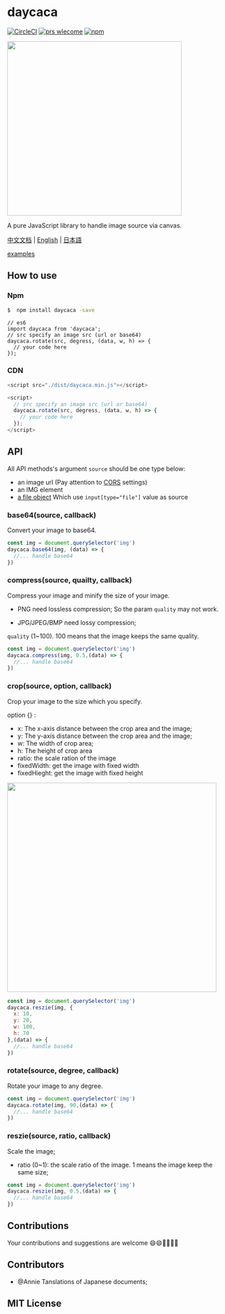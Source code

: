 # daycaca

[![CircleCI](https://circleci.com/gh/JackPu/daycaca.svg?style=shield)](https://circleci.com/gh/JackPu/daycaca)
[![prs wlecome](https://img.shields.io/badge/PRs-welcome-brightgreen.svg?style=flat-square)]()
[![npm](https://img.shields.io/npm/v/daycaca.svg?maxAge=2592000)]()


<img src="http://img1.vued.vanthink.cn/vuede494856de5f2390a5727a6d98d488305.png" width="400">

A pure JavaScript library to handle image source via canvas.

[中文文档](./README.zh.md) | [English](./README.md) | [日本語](./README.jp.md)

[examples](http://events.jackpu.com/daycaca/)


## How to use

### Npm

``` bash
$  npm install daycaca -save
```


``` es6
// es6
import daycaca from 'daycaca';
// src specify an image src (url or base64)
daycaca.rotate(src, degress, (data, w, h) => {
  // your code here
});

```

### CDN

``` js
<script src="./dist/daycaca.min.js"></script>

<script>
  // src specify an image src (url or base64)
  daycaca.rotate(src, degress, (data, w, h) => {
    // your code here
  });
</script>
```



## API

All API methods's argument `source` should be one type below:

+ an image url  (Pay attention to [CORS](https://developer.mozilla.org/en-US/docs/Web/HTML/CORS_enabled_image) settings)
+ an IMG element
+ [a file object](https://developer.mozilla.org/en-US/docs/Web/API/File/Using_files_from_web_applications) Which use `input[type="file"]` value as source

### base64(source, callback)

Convert your image to base64.

``` js
const img = document.querySelector('img')
daycaca.base64(img, (data) => {
  //... handle base64
})
```

### compress(source, quailty, callback)

Compress your image and minify the size of your image.

+ PNG need lossless compression; So the param `quality` may not work.

+ JPG/JPEG/BMP need lossy compression;

`quality` (1~100). 100 means that the image keeps the same quality.


``` js
const img = document.querySelector('img')
daycaca.compress(img, 0.5,(data) => {
  //... handle base64
})
```

### crop(source, option, callback)

Crop your image to the size which you specify.

option {} :

+ x: The x-axis distance between the crop area and the image;
+ y: The y-axis distance between the crop area and the image;
+ w: The width of crop area;
+ h: The height of crop area
+ ratio: the scale ration of the image
+ fixedWidth: get the image with fixed width
+ fixedHieght: get the image with fixed height

<img width="480" src="http://img1.vued.vanthink.cn/vued233e94bd60775c0999df05d17b4642a8.png" />


``` js
const img = document.querySelector('img')
daycaca.reszie(img, {
  x: 10,
  y: 20,
  w: 100,
  h: 70
},(data) => {
  //... handle base64
})
```

### rotate(source, degree, callback)

Rotate your image to any degree.

``` js
const img = document.querySelector('img')
daycaca.rotate(img, 90,(data) => {
  //... handle base64
})
```


### reszie(source, ratio, callback)

Scale the image;
+ ratio (0~1): the scale ratio of the image. 1 means the image keep the same size;

``` js
const img = document.querySelector('img')
daycaca.reszie(img, 0.5,(data) => {
  //... handle base64
})
```

## Contributions

Your contributions and suggestions are welcome 😄😄🌺🌺🎆🎆

## Contributors

+ @Annie Tanslations of Japanese documents;

## MIT License





